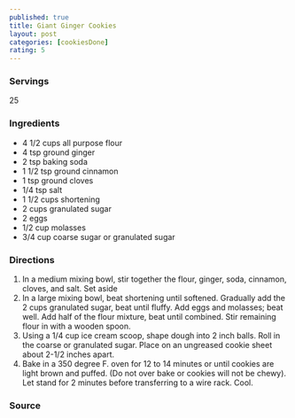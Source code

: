 ```yaml
---
published: true
title: Giant Ginger Cookies
layout: post
categories: [cookiesDone]
rating: 5
---
```

### Servings
25

### Ingredients
- 4 1/2 cups all purpose flour
- 4 tsp ground ginger
- 2 tsp baking soda
- 1 1/2 tsp ground cinnamon
- 1 tsp ground cloves
- 1/4 tsp salt
- 1 1/2 cups shortening
- 2 cups granulated sugar
- 2 eggs
- 1/2 cup molasses
- 3/4 cup coarse sugar or granulated sugar

### Directions
1. In a medium mixing bowl, stir together the flour, ginger, soda, cinnamon, cloves, and salt.  Set aside
2. In a large mixing bowl, beat shortening until softened.  Gradually add the 2 cups granulated sugar, beat until fluffy.  Add eggs and molasses; beat well.  Add half of the flour mixture, beat until combined.  Stir remaining flour in with a wooden spoon.
3. Using a 1/4 cup ice cream scoop, shape dough into 2 inch balls.  Roll in the coarse or granulated sugar.  Place on an ungreased cookie sheet about 2-1/2 inches apart.
4. Bake in a 350 degree F. oven for 12 to 14 minutes or until cookies are light brown and puffed.  (Do not over bake or cookies will not be chewy).  Let stand for 2 minutes before transferring to a wire rack.  Cool.

### Source

